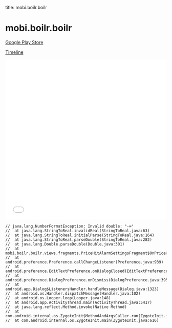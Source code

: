 title: mobi.boilr.boilr

# mobi.boilr.boilr

[Google Play Store](https://play.google.com/store/apps/details?id=mobi.boilr.boilr)

[Timeline](./vis-timeline.html)

<iframe src="./vis-timeline.html" width="100%" height="500px" style="border:none;"></iframe>

```
// java.lang.NumberFormatException: Invalid double: "-∞"
// 	at java.lang.StringToReal.invalidReal(StringToReal.java:63)
// 	at java.lang.StringToReal.initialParse(StringToReal.java:164)
// 	at java.lang.StringToReal.parseDouble(StringToReal.java:282)
// 	at java.lang.Double.parseDouble(Double.java:301)
// 	at mobi.boilr.boilr.views.fragments.PriceHitAlarmSettingsFragment$OnPriceHitSettingsPreferenceChangeListener.onPreferenceChange(PriceHitAlarmSettingsFragment.java:32)
// 	at android.preference.Preference.callChangeListener(Preference.java:939)
// 	at android.preference.EditTextPreference.onDialogClosed(EditTextPreference.java:145)
// 	at android.preference.DialogPreference.onDismiss(DialogPreference.java:395)
// 	at android.app.Dialog$ListenersHandler.handleMessage(Dialog.java:1323)
// 	at android.os.Handler.dispatchMessage(Handler.java:102)
// 	at android.os.Looper.loop(Looper.java:148)
// 	at android.app.ActivityThread.main(ActivityThread.java:5417)
// 	at java.lang.reflect.Method.invoke(Native Method)
// 	at com.android.internal.os.ZygoteInit$MethodAndArgsCaller.run(ZygoteInit.java:726)
// 	at com.android.internal.os.ZygoteInit.main(ZygoteInit.java:616)

```



